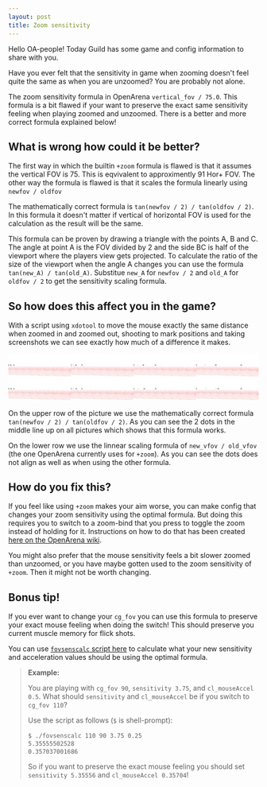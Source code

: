 ```yaml
---
layout: post
title: Zoom sensitivity
---
```


Hello OA-people! Today Guild has some game and config information to share with
you.

Have you ever felt that the sensitivity in game when zooming doesn't feel quite
the same as when you are unzoomed? You are probably not alone.

The zoom sensitivity formula in OpenArena `vertical_fov / 75.0`. This formula is
a bit flawed if your want to preserve the exact same sensitivity feeling when
playing zoomed and unzoomed. There is a better and more correct formula
explained below!

<!-- more -->
<a name="cut" id="cut"></a>

## What is wrong how could it be better?

The first way in which the builtin `+zoom` formula is flawed is that it assumes
the vertical FOV is 75. This is eqvivalent to approximently 91 Hor+ FOV. The
other way the formula is flawed is that it scales the formula linearly using
`newfov / oldfov`

The mathematically correct formula is `tan(newfov / 2) / tan(oldfov / 2)`. In
this formula it doesn't matter if vertical of horizontal FOV is used for the
calculation as the result will be the same.

This formula can be proven by drawing a triangle with the points A, B and C. The
angle at point A is the FOV divided by 2 and the side BC is half of the viewport
where the players view gets projected. To calculate the ratio of the size of the
viewport when the angle A changes you can use the formula `tan(new_A) /
tan(old_A)`. Substitue `new_A` for `newfov / 2` and `old_A` for `oldfov / 2` to
get the sensitivity scaling formula.

## So how does this affect you in the game?

With a script using `xdotool` to move the mouse exactly the same distance when
zoomed in and zoomed out, shooting to mark positions and taking screenshots we
can see exactly how much of a difference it makes.

![In game comparasion results between the formulas](/zoomsens-test1.png)

On the upper row of the picture we use the mathematically correct formula
`tan(newfov / 2) / tan(oldfov / 2)`. As you can see the 2 dots in the middle
line up on all pictures which shows that this formula works.

On the lower row we use the linnear scaling formula of `new_vfov / old_vfov`
(the one OpenArena currently uses for `+zoom`). As you can see the dots does not
align as well as when using the other formula.

## How do you fix this?

If you feel like using `+zoom` makes your aim worse, you can make config that
changes your zoom sensitivity using the optimal formula. But doing this requires
you to switch to a zoom-bind that you press to toggle the zoom instead of
holding for it. Instructions on how to do that has been created [here on the
OpenArena
wiki](http://openarena.wikia.com/wiki/Configuration_examples/Scale_mouse_sensitivity_with_zoom).

You might also prefer that the mouse sensitivity feels a bit slower zoomed than
unzoomed, or you have maybe gotten used to the zoom sensitivity of `+zoom`.
Then it might not be worth changing.

## Bonus tip!

If you ever want to change your `cg_fov` you can use this formula to preserve
your exact mouse feeling when doing the switch! This should preserve you current
muscle memory for flick shots.

You can use [`fovsenscalc` script here](https://github.com/oaguild/oa-utils) to
calculate what your new sensitivity and acceleration values should be using the
optimal formula.

> **Example:**
>
> You are playing with `cg_fov 90`, `sensitivity 3.75`, and `cl_mouseAccel 0.5`.
> What should `sensitivity` and `cl_mouseAccel` be if you switch to `cg_fov 110`?
> 
> Use the script as follows (`$` is shell-prompt):
> 
>     $ ./fovsenscalc 110 90 3.75 0.25
>     5.35555502528
>     0.357037001686
> 
> So if you want to preserve the exact mouse feeling you should set `sensitivity
> 5.35556` and `cl_mouseAccel 0.35704`!
